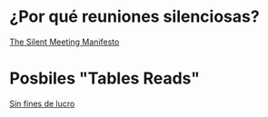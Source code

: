 # ¿Por qué reuniones silenciosas? 

[The Silent Meeting Manifesto](https://medium.com/p/189e9e3487eb)

# Posbiles "Tables Reads"

[Sin fines de lucro](https://docs.google.com/document/d/1BMQFmfrLr6Zg5AkUYj9jVIVw3c3U0pDD4Cb1yr52YiA/edit?usp=sharing)
